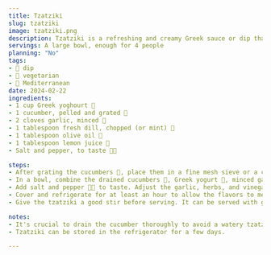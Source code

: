 ```yaml
---
title: Tzatziki
slug: tzatziki
image: tzatziki.png
description: Tzatziki is a refreshing and creamy Greek sauce or dip that's perfect for summer meals. It's a delicious accompaniment to grilled meats, vegetables, or simply as a dip with pita bread.
servings: A large bowl, enough for 4 people
planning: "No"
tags:
- 🥣 dip
- 🌱 vegetarian
- 🌊 Mediterranean
date: 2024-02-22
ingredients:
- 1 cup Greek yoghourt 🥣
- 1 cucumber, pelled and grated 🥒
- 2 cloves garlic, minced 🧄
- 1 tablespoon fresh dill, chopped (or mint) 🌿
- 1 tablespoon olive oil 🏺
- 1 tablespoon lemon juice 🍋
- Salt and pepper, to taste 🧂🌑

steps:
- After grating the cucumbers 🥒, place them in a fine mesh sieve or a colander and press out as much liquid as possible. For best results, let them sit for a few minutes to drain any extra moisture.
- In a bowl, combine the drained cucumbers 🥒, Greek yogurt 🥣, minced garlic 🧄, olive oil 🏺, lemon juice 🍋, and finely chopped dill or mint 🌿. Mix well until all ingredients are fully incorporated.
- Add salt and pepper 🧂🌑 to taste. Adjust the garlic, herbs, and vinegar according to your preference.
- Cover and refrigerate for at least an hour to allow the flavors to meld. The longer it sits, the better it tastes.
- Give the tzatziki a good stir before serving. It can be served with grilled meats, as a dip for vegetables or pita bread, or as a sauce in gyros.

notes:
- It's crucial to drain the cucumber thoroughly to avoid a watery tzatziki.
- Tzatziki can be stored in the refrigerator for a few days.

---
```

